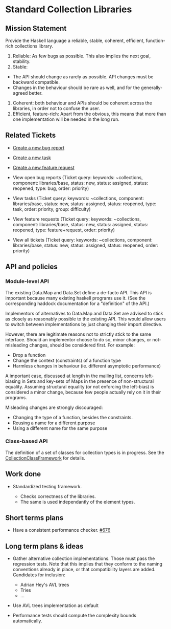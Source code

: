 # Standard Collection Libraries

## Mission Statement


Provide the Haskell language a reliable, stable, coherent, efficient, function-rich collections library.

1. Reliable: As few bugs as possible. This also implies the next goal, stability.
1. Stable: 

  - The API should change as rarely as possible. API changes must be backward compatible.
  - Changes in the behaviour should be rare as well, and for the generally-agreed better.

1. Coherent: both behaviour and APIs should be coherent across the libraries, in order not to confuse the user.
1. Efficient, feature-rich: Apart from the obvious, this means that more than one implementation will be needed in the long run.

## Related Tickets

- [Create a new bug report](/trac/ghc/trac/ghc/newticket?version=6.4.1&keywords=collections&component=libraries/base&type=bug)
- [Create a new task](/trac/ghc/trac/ghc/newticket?version=6.4.1&keywords=collections&component=libraries/base&type=task)
- [Create a new feature request](/trac/ghc/trac/ghc/newticket?version=6.4.1&keywords=collections&component=libraries/base&type=feature+request)

- View open bug reports (Ticket query: keywords: \~collections, component: libraries/base, status: new, status: assigned, status: reopened, type: bug, order: priority)
- View tasks (Ticket query: keywords: \~collections, component: libraries/base, status: new, status: assigned, status: reopened, type: task, order: priority, group: difficulty)
- View feature requests (Ticket query: keywords: \~collections, component: libraries/base, status: new, status: assigned, status: reopened, type: feature+request, order: priority)

- View all tickets (Ticket query: keywords: \~collections, component: libraries/base, status: new, status: assigned, status: reopened, order: priority)

## API and policies

### Module-level API


The existing Data.Map and Data.Set define a de-facto API. This API is important because many existing haskell programs use it. (See the corresponding haddock documentation for a "definition" of the API.)


Implementors of alternatives to Data.Map and Data.Set are advised to stick as closely as reasonably possible to the existing API. This would allow users to switch between implementations by just changing their import directive.


However, there are legitimate reasons not to strictly stick to the same interface. Should an implementor choose to do so, minor changes, or not-misleading changes, should be considered first. For example:

- Drop a function
- Change the context (constraints) of a function type
- Harmless changes in behaviour (ie. different asymptotic performance)


A important case, discussed at length in the mailing list, concerns left-biasing in Sets and key-sets of Maps in the presence of non-structural equality. Assuming structural equality (or not enforcing the left-bias) is considered a minor change, because few people actually rely on it in their programs.


Misleading changes are strongly discouraged:

- Changing the type of a function, besides the constraints.
- Reusing a name for a different purpose
- Using a different name for the same purpose

### Class-based API


The definition of a set of classes for collection types is in progress.
See the [CollectionClassFramework](collection-class-framework) for details.

## Work done

- Standardized testing framework. 

  - Checks correctness of the libraries.
  - The same is used independantly of the element types.

## Short terms plans

- Have a consistent performance checker. [\#676](https://gitlab.haskell.org//ghc/ghc/issues/676)

## Long term plans & ideas

- Gather alternative collection implementations. Those must pass the regression tests. Note that this implies that they conform to the naming conventions already in place, or that compatibility layers are added.
  Candidates for inclusion:

  - Adrian Hey's AVL trees
  - Tries
  - ...
- Use AVL trees implementation as default
- Performance tests should compute the complexity bounds automatically.
